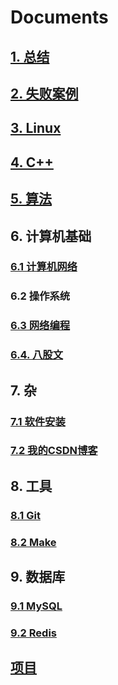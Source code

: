 # Documents

## [1. 总结](https://github.com/niu0217/Documents/tree/main/Summarize)

## [2. 失败案例](https://github.com/niu0217/Documents/tree/main/Library)

## [3. Linux](https://github.com/niu0217/Documents/blob/main/Linux/Readme.md)

## [4. C++](https://github.com/niu0217/Documents/blob/main/C%2B%2B/Readme.md)

## [5. 算法](https://github.com/niu0217/Documents/blob/main/Algorithm/Readme.md)

## 6. 计算机基础

### [6.1 计算机网络](https://github.com/niu0217/Documents/blob/main/ComputerNetwork/Readme.md)

### 6.2 操作系统

### [6.3 网络编程](https://github.com/niu0217/Documents/blob/main/NetworkProgramming/Readme.md)

### [6.4. 八股文](https://github.com/niu0217/Documents/blob/main/EightPartEssay/Readme.md)

## 7. 杂

### [7.1 软件安装](https://github.com/niu0217/Documents/blob/main/SoftwareInstall/Readme.md)

### [7.2 我的CSDN博客](https://github.com/niu0217/Documents/blob/main/MyCSDN/Readme.md)

## 8. 工具

### [8.1 Git](https://github.com/niu0217/Documents/blob/main/Git/Readme.md)

### [8.2 Make](https://github.com/niu0217/Documents/blob/main/Make/Readme.md)

## 9. 数据库

### [9.1 MySQL](https://github.com/niu0217/Documents/blob/main/MySQL/Readme.md)

### [9.2 Redis](https://github.com/niu0217/Documents/blob/main/Redis/Readme.md)

## [项目](https://github.com/niu0217/Documents/blob/main/Projects/Readme.md)

